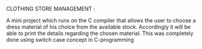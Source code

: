 CLOTHING STORE MANAGEMENT :

A mini project which runs on the C compiler that allows the user to choose a dress material of his choice from the available stock. 
Accordingly it will be able to print the details regarding the chosen material. 
This was completely done using switch case concept in C-programming
